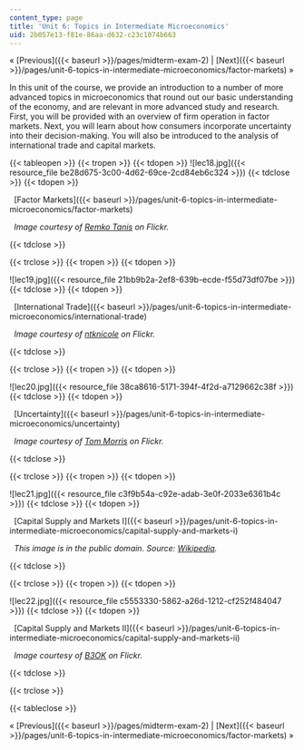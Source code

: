 ```yaml
---
content_type: page
title: 'Unit 6: Topics in Intermediate Microeconomics'
uid: 2b057e13-f81e-86aa-d632-c23c1074b663
---
```


« [Previous]({{< baseurl >}}/pages/midterm-exam-2) | [Next]({{< baseurl >}}/pages/unit-6-topics-in-intermediate-microeconomics/factor-markets) »

In this unit of the course, we provide an introduction to a number of more advanced topics in microeconomics that round out our basic understanding of the economy, and are relevant in more advanced study and research. First, you will be provided with an overview of firm operation in factor markets. Next, you will learn about how consumers incorporate uncertainty into their decision-making. You will also be introduced to the analysis of international trade and capital markets.

{{< tableopen >}}
{{< tropen >}}
{{< tdopen >}}
![lec18.jpg]({{< resource_file be28d675-3c00-4d62-69ce-2cd84eb6c324 >}})
{{< tdclose >}}
{{< tdopen >}}


  [Factor Markets]({{< baseurl >}}/pages/unit-6-topics-in-intermediate-microeconomics/factor-markets)

  _Image courtesy of [Remko Tanis](http://www.flickr.com/photos/remkotanis/4094323478/in/photostream/) on Flickr._


{{< tdclose >}}

{{< trclose >}}
{{< tropen >}}
{{< tdopen >}}
  
![lec19.jpg]({{< resource_file 21bb9b2a-2ef8-639b-ecde-f55d73df07be >}})
{{< tdclose >}}
{{< tdopen >}}


  [International Trade]({{< baseurl >}}/pages/unit-6-topics-in-intermediate-microeconomics/international-trade)

  _Image courtesy of [ntknicole](http://www.flickr.com/photos/ntknicole/2509289031/) on Flickr._


{{< tdclose >}}

{{< trclose >}}
{{< tropen >}}
{{< tdopen >}}
  
![lec20.jpg]({{< resource_file 38ca8616-5171-394f-4f2d-a7129662c38f >}})
{{< tdclose >}}
{{< tdopen >}}


  [Uncertainty]({{< baseurl >}}/pages/unit-6-topics-in-intermediate-microeconomics/uncertainty)

  _Image courtesy of [Tom Morris](http://www.flickr.com/photos/tommorris/241508717/) on Flickr._


{{< tdclose >}}

{{< trclose >}}
{{< tropen >}}
{{< tdopen >}}
  
![lec21.jpg]({{< resource_file c3f9b54a-c92e-adab-3e0f-2033e6361b4c >}})
{{< tdclose >}}
{{< tdopen >}}


  [Capital Supply and Markets I]({{< baseurl >}}/pages/unit-6-topics-in-intermediate-microeconomics/capital-supply-and-markets-i)

  _This image is in the public domain. Source: [Wikipedia](http://en.wikipedia.org/wiki/File:US_Inflation.png)._


{{< tdclose >}}

{{< trclose >}}
{{< tropen >}}
{{< tdopen >}}
  
![lec22.jpg]({{< resource_file c5553330-5862-a26d-1212-cf252f484047 >}})
{{< tdclose >}}
{{< tdopen >}}


  [Capital Supply and Markets II]({{< baseurl >}}/pages/unit-6-topics-in-intermediate-microeconomics/capital-supply-and-markets-ii)

  _Image courtesy of [B3OK](http://www.flickr.com/photos/b3ok/2920350568/in/photostream/) on Flickr._


{{< tdclose >}}

{{< trclose >}}

{{< tableclose >}}

« [Previous]({{< baseurl >}}/pages/midterm-exam-2) | [Next]({{< baseurl >}}/pages/unit-6-topics-in-intermediate-microeconomics/factor-markets) »